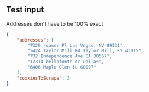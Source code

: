 ## Test input

Addresses don't have to be 100% exact

``` JSON
{
    "addresses": [
        "7329 roamer Pl Las Vegas, NV 89131",
        "5424 Taylor Mill Rd Taylor Mill, KY 41015",
        "732 Independence Ave GA 30567",
        "12314 bellafonte dr Dallas",
        "6406 Maple Glen IL 60097"
    ],
    "cookiesToScrape": 3
}
```